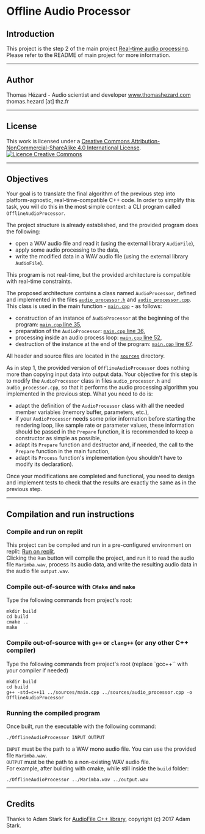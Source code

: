 # Offline Audio Processor

## Introduction

This project is the step 2 of the main project [Real-time audio processing](https://github.com/ThomasHezard/RealTimeAudioProcessing). Please refer to the README of main project for more information.

--- 

## Author

Thomas Hézard - Audio scientist and developer
www.thomashezard.com  
thomas.hezard [at] thz.fr

--- 

## License

This work is licensed under a [Creative Commons Attribution-NonCommercial-ShareAlike 4.0 International License](http://creativecommons.org/licenses/by-nc-sa/4.0/).  
[![Licence Creative Commons](https://i.creativecommons.org/l/by-nc-sa/4.0/88x31.png)](http://creativecommons.org/licenses/by-nc-sa/4.0/)

--- 

## Objectives

Your goal is to translate the final algorithm of the previous step into platform-agnostic, real-time-compatible C++ code. In order to simplify this task, you will do this in the most simple context: a CLI program called `OfflineAudioProcessor`.  

The project structure is already established, and the provided program does the following:

- open a WAV audio file and read it (using the external library `AudioFile`),
- apply some audio processing to the data,
- write the modified data in a WAV audio file (using the external library `AudioFile`).

This program is not real-time, but the provided architecture is compatible with real-time constraints.  

The proposed architecture contains a class named `AudioProcessor`, defined and implemented in the files [`audio_processor.h`](sources/audio_processor.h) and [`audio_processor.cpp`](sources/audio_processor.cpp). This class is used in the main function - [`main.cpp`](sources/main.cpp) - as follows:

- construction of an instance of `AudioProcessor` at the beginning of the program: [`main.cpp` line 35](sources/main.cpp#L35),
- preparation of the `AudioProcessor`: [`main.cpp` line 36](sources/main.cpp#L36),
- processing inside an audio process loop: [`main.cpp` line 52](sources/main.cpp#L52),
- destruction of the instance at the end of the program: [`main.cpp` line 67](sources/main.cpp#L67).

All header and source files are located in the [`sources`](sources) directory.

As in step 1, the provided version of `OfflineAudioProcessor` does nothing more than copying input data into output data. Your objective for this step is to modify the `AudioProcessor` class in files `audio_processor.h` and `audio_processor.cpp`, so that it performs the audio processing algorithm you implemented in the previous step. What you need to do is:

- adapt the definition of the `AudioProcessor` class with all the needed member variables (memory buffer, parameters, etc.),
- if your `AudioProcessor` needs some prior information before starting the rendering loop, like sample rate or parameter values, these information should be passed in the `Prepare` function, it is recommended to keep a constructor as simple as possible,
- adapt its `Prepare` function and destructor and, if needed, the call to the `Prepare` function in the main function,
- adapt its `Process` function's implementation (you shouldn't have to modify its declaration).

Once your modifications are completed and functional, you need to design and implement tests to check that the results are exactly the same as in the previous step.


---

## Compilation and run instructions

### Compile and run on replit

This project can be compiled and run in a pre-configured environment on replit: [Run on replit](https://replit.com/@ThomasHezard/RealTimeAudioProcessing-Step2OfflineCPP).  
Clicking the `Run` button will compile the project, and run it to read the audio file `Marimba.wav`, process its audio data, and write the resulting audio data in the audio file `output.wav`.  

### Compile out-of-source with `CMake` and `make`

Type the following commands from project's root:
```
mkdir build
cd build
cmake ..
make
```

### Compile out-of-source with `g++` or `clang++` (or any other C++ compiler)

Type the following commands from project's root (replace `gcc++`` with your compiler if needed)
```
mkdir build
cd build
g++ -std=c++11 ../sources/main.cpp ../sources/audio_processor.cpp -o OfflineAudioProcessor
```

### Running the compiled program

Once built, run the executable with the following command:
```
./OfflineAudioProcessor INPUT OUTPUT
```
`INPUT` must be the path to a WAV mono audio file. You can use the provided file `Marimba.wav`.  
`OUTPUT` must be the path to a non-existing WAV audio file.  
For example, after building with cmake, while still inside the `build` folder: 
```
./OfflineAudioProcessor ../Marimba.wav ../output.wav
```

--- 

## Credits

Thanks to Adam Stark for [AudioFile C++ library](https://github.com/adamstark/AudioFile), copyright (c) 2017 Adam Stark.
